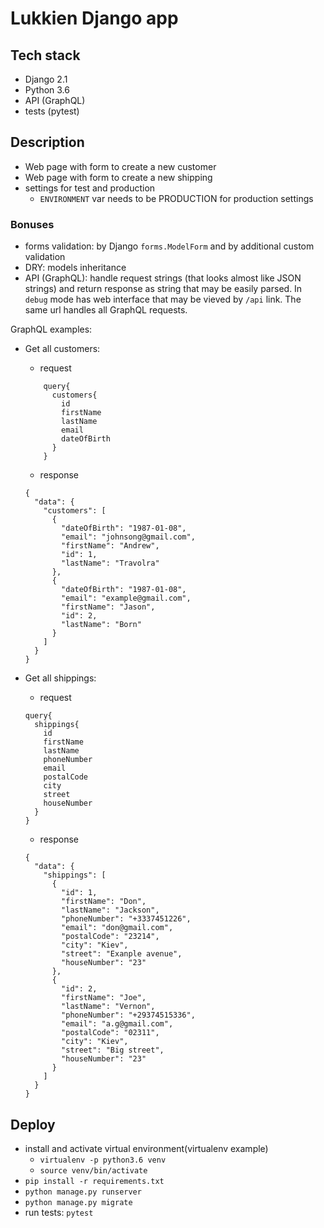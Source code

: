 # Lukkien Django app

## Tech stack
- Django 2.1
- Python 3.6
- API (GraphQL)
- tests (pytest)


## Description
 - Web page with form to create a new customer
 - Web page with form to create a new shipping
 - settings for test and production
      - `ENVIRONMENT` var needs to be PRODUCTION for production settings
 
### Bonuses
 - forms validation: by Django `forms.ModelForm` and by additional custom validation
 - DRY: models inheritance
 - API (GraphQL): handle request strings (that looks almost like JSON strings) and 
 return response as string that may be easily parsed. In `debug` mode has web interface 
 that may be vieved by `/api` link. The same url handles all GraphQL requests.
 
GraphQL examples:
 - Get all customers:
   - request

    ```
        query{
          customers{
            id
            firstName
            lastName
            email
            dateOfBirth
          }
        }
    ```

   - response

    ```
    {
      "data": {
        "customers": [
          {
            "dateOfBirth": "1987-01-08",
            "email": "johnsong@gmail.com",
            "firstName": "Andrew",
            "id": 1,
            "lastName": "Travolra"
          },
          {
            "dateOfBirth": "1987-01-08",
            "email": "example@gmail.com",
            "firstName": "Jason",
            "id": 2,
            "lastName": "Born"
          }
        ]
      }
    }
    ```
- Get all shippings:
   - request

    ```
    query{
      shippings{
        id
        firstName
        lastName
        phoneNumber
        email
        postalCode
        city
        street
        houseNumber
      }
    }
    ```

   - response

    ```
    {
      "data": {
        "shippings": [
          {
            "id": 1,
            "firstName": "Don",
            "lastName": "Jackson",
            "phoneNumber": "+3337451226",
            "email": "don@gmail.com",
            "postalCode": "23214",
            "city": "Kiev",
            "street": "Exanple avenue",
            "houseNumber": "23"
          },
          {
            "id": 2,
            "firstName": "Joe",
            "lastName": "Vernon",
            "phoneNumber": "+29374515336",
            "email": "a.g@gmail.com",
            "postalCode": "02311",
            "city": "Kiev",
            "street": "Big street",
            "houseNumber": "23"
          }
        ]
      }
    }
    ```

## Deploy
- install and activate virtual environment(virtualenv example)
    - `virtualenv -p python3.6 venv`
    - `source venv/bin/activate`
- `pip install -r requirements.txt`
- `python manage.py runserver`
- `python manage.py migrate`
- run tests: `pytest`
 
